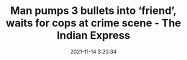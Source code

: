 ---
"title": "Man pumps 3 bullets into ‘friend’, waits for cops at crime scene - The Indian Express"
"date": "2021-11-14 3:20:34"
"feed_name": "GOOGLENEWSINDUSTRIAL"
"feed_website": "https://news.google.com/search?q=industrial%2Bincident&hl=en-US&gl=US&ceid=US:en"
"feed_rss": "https://news.google.com/rss/search?q=industrial%2Bincident&hl=en-US&gl=US&ceid=US:en"
"link": "https://indianexpress.com/article/cities/chandigarh/man-pumps-3-bullets-into-friend-waits-for-cops-at-crime-scene-7621794/"
"source": "{'href': 'https://indianexpress.com', 'title': 'The Indian Express'}"
"file": "_posts/2021-1-1-a4b0291d029e9ea1820495cef518a71cefd333d9.md"
"accident": "0"
"drilling": "0"
"dead": "0"
"injured": "0"
"arrested": "0"
"place": "unknown place"
"where": "unknown site"
"causes": "unknown"
"place_uri": "unknown place"
---